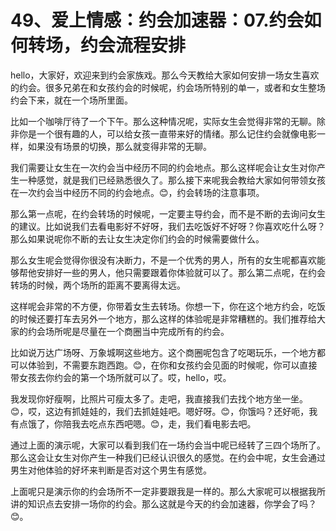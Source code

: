 # 49、爱上情感：约会加速器：07.约会如何转场，约会流程安排

hello，大家好，欢迎来到约会家族戏。那么今天教给大家如何安排一场女生喜欢的约会。很多兄弟在和女孩约会的时候呢，约会场所特别的单一，或者和女生整场约会下来，就在一个场所里面。

比如一个咖啡厅待了一个下午。那么这种情况呢，实际女生会觉得非常的无聊。除非你是一个很有趣的人，可以给女孩一直带来好的情绪。那么记住约会就像电影一样，如果没有场景的切换，那么就变得非常的无聊。

我们需要让女生在一次约会当中经历不同的约会地点。那么这样呢会让女生对你产生一种感觉，就是我们已经熟悉很久了。那么接下来呢我会教给大家如何带领女孩在一次约会当中经历不同的约会地点。😊，约会转场的注意事项。

那么第一点呢，在约会转场的时候呢，一定要主导约会，而不是不断的去询问女生的建议。比如说我们去看电影好不好呀，我们去吃饭好不好呀？你喜欢吃什么呀？那么如果说呢你不断的去让女生决定你们约会的时候需要做什么。

那么女生呢会觉得你很没有决断力，不是一个优秀的男人，所有的女生呢都喜欢能够帮他安排好一些的男人，他只需要跟着你体验就可以了。那么第二点呢，在约会转场的时候，两个场所的距离不要离得太远。

这样呢会非常的不方便，你带着女生去转场。你想一下，你在这个地方约会，吃饭的时候还要打车去另外一个地方，那么这样的体验呢是非常糟糕的。我们推荐给大家的约会场所呢是尽量在一个商圈当中完成所有的约会。

比如说万达广场呀、万象城啊这些地方。这个商圈呢包含了吃喝玩乐，一个地方都可以体验到，不需要东跑西跑。😊，在你和女孩约会见面的时候呢，你可以直接带女孩去你约会的第一个场所就可以了。哎，hello，哎。

我发现你好瘦啊，比照片可瘦太多了。走吧，我直接我们去找个地方坐一坐。😊，哎，这边有抓娃娃的，我们去抓娃娃吧。嗯好呀。😊，你饿吗？还好呃，我有点饿了，你陪我去吃点东西吧嗯。😊，走，我们看电影去吧。

通过上面的演示呢，大家可以看到我们在一场约会当中呢已经转了三四个场所了。那么这会让女生对你产生一种我们已经认识很久的感觉。在约会中呢，女生会通过男生对他体验的好坏来判断是否对这个男生有感觉。

上面呢只是演示你的约会场所不一定非要跟我是一样的。那么大家呢可以根据我所讲的知识点去安排一场你的约会。那么这就是今天的约会加速器，你学会了吗？😊。

